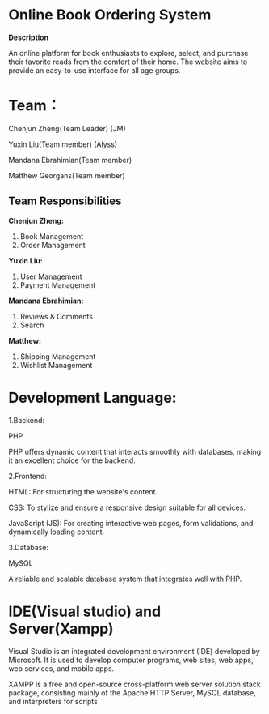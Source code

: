 # Online Book Ordering System 

**Description**

An online platform for book enthusiasts to explore, select, and purchase their favorite reads from the comfort of their home. The website aims to provide an easy-to-use interface for all age groups.

# Team：


Chenjun Zheng(Team Leader)  (JM)

Yuxin Liu(Team member)     (Alyss)

Mandana Ebrahimian(Team member)

Matthew Georgans(Team member)


## Team Responsibilities

**Chenjun Zheng:**
1. Book Management
2. Order Management

**Yuxin Liu:**
1. User Management
2. Payment Management

**Mandana Ebrahimian:**
1. Reviews & Comments
2. Search

**Matthew:**
1. Shipping Management
2. Wishlist Management


# Development Language:

1.Backend: 

PHP

PHP offers dynamic content that interacts smoothly with databases, making it an excellent choice for the backend.



2.Frontend:

HTML: For structuring the website's content.

CSS: To stylize and ensure a responsive design suitable for all devices.

JavaScript (JS): For creating interactive web pages, form validations, and dynamically loading content.



3.Database: 

MySQL

A reliable and scalable database system that integrates well with PHP.

# IDE(Visual studio) and Server(Xampp)
Visual Studio is an integrated development environment (IDE) developed by Microsoft. It is used to develop computer programs, web sites, web apps, web services, and mobile apps. 

XAMPP is a free and open-source cross-platform web server solution stack package, consisting mainly of the Apache HTTP Server, MySQL database, and interpreters for scripts 



